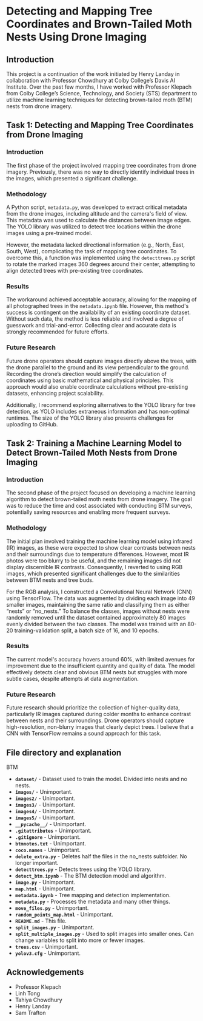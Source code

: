 # Detecting and Mapping Tree Coordinates and Brown-Tailed Moth Nests Using Drone Imaging

## Introduction
This project is a continuation of the work initiated by Henry Landay in collaboration with Professor Chowdhury at Colby College’s Davis AI Institute. Over the past few months, I have worked with Professor Klepach from Colby College’s Science, Technology, and Society (STS) department to utilize machine learning techniques for detecting brown-tailed moth (BTM) nests from drone imagery.

## Task 1: Detecting and Mapping Tree Coordinates from Drone Imaging

### Introduction  
The first phase of the project involved mapping tree coordinates from drone imagery. Previously, there was no way to directly identify individual trees in the images, which presented a significant challenge.

### Methodology  
A Python script, `metadata.py`, was developed to extract critical metadata from the drone images, including altitude and the camera's field of view. This metadata was used to calculate the distances between image edges. The YOLO library was utilized to detect tree locations within the drone images using a pre-trained model.

However, the metadata lacked directional information (e.g., North, East, South, West), complicating the task of mapping tree coordinates. To overcome this, a function was implemented using the `detecttrees.py` script to rotate the marked images 360 degrees around their center, attempting to align detected trees with pre-existing tree coordinates.

### Results  
The workaround achieved acceptable accuracy, allowing for the mapping of all photographed trees in the `metadata.ipynb` file. However, this method's success is contingent on the availability of an existing coordinate dataset. Without such data, the method is less reliable and involved a degree of guesswork and trial-and-error. Collecting clear and accurate data is strongly recommended for future efforts.

### Future Research  
Future drone operators should capture images directly above the trees, with the drone parallel to the ground and its view perpendicular to the ground. Recording the drone’s direction would simplify the calculation of coordinates using basic mathematical and physical principles. This approach would also enable coordinate calculations without pre-existing datasets, enhancing project scalability.

Additionally, I recommend exploring alternatives to the YOLO library for tree detection, as YOLO includes extraneous information and has non-optimal runtimes. The size of the YOLO library also presents challenges for uploading to GitHub.

## Task 2: Training a Machine Learning Model to Detect Brown-Tailed Moth Nests from Drone Imaging

### Introduction  
The second phase of the project focused on developing a machine learning algorithm to detect brown-tailed moth nests from drone imagery. The goal was to reduce the time and cost associated with conducting BTM surveys, potentially saving resources and enabling more frequent surveys.

### Methodology  
The initial plan involved training the machine learning model using infrared (IR) images, as these were expected to show clear contrasts between nests and their surroundings due to temperature differences. However, most IR photos were too blurry to be useful, and the remaining images did not display discernible IR contrasts. Consequently, I reverted to using RGB images, which presented significant challenges due to the similarities between BTM nests and tree buds.

For the RGB analysis, I constructed a Convolutional Neural Network (CNN) using TensorFlow. The data was augmented by dividing each image into 49 smaller images, maintaining the same ratio and classifying them as either “nests” or “no_nests.” To balance the classes, images without nests were randomly removed until the dataset contained approximately 80 images evenly divided between the two classes. The model was trained with an 80-20 training-validation split, a batch size of 16, and 10 epochs.

### Results  
The current model's accuracy hovers around 60%, with limited avenues for improvement due to the insufficient quantity and quality of data. The model effectively detects clear and obvious BTM nests but struggles with more subtle cases, despite attempts at data augmentation.

### Future Research  
Future research should prioritize the collection of higher-quality data, particularly IR images captured during colder months to enhance contrast between nests and their surroundings. Drone operators should capture high-resolution, non-blurry images that clearly depict trees. I believe that a CNN with TensorFlow remains a sound approach for this task.

## File directory and explanation
BTM
- **`dataset/`** - Dataset used to train the model. Divided into nests and no nests.
- **`images/`** - Unimportant.
- **`images2/`** - Unimportant.
- **`images3/`** - Unimportant.
- **`images4/`** - Unimportant.
- **`images5/`** - Unimportant.
- **`__pycache__/`** - Unimportant.
- **`.gitattributes`** - Unimportant.
- **`.gitignore`** - Unimportant.
- **`btmnotes.txt`** - Unimportant.
- **`coco.names`** - Unimportant.
- **`delete_extra.py`** - Deletes half the files in the no_nests subfolder. No longer important.
- **`detecttrees.py`** - Detects trees using the YOLO library.
- **`detect_btm.ipynb`** - The BTM detection model and algorithm.
- **`image.py`** - Unimportant.
- **`map.html`** - Unimportant.
- **`metadata.ipynb`** - Tree mapping and detection implementation.
- **`metadata.py`** - Processes the metadata and many other things.
- **`move_files.py`** - Unimportant.
- **`random_points_map.html`** - Unimportant.
- **`README.md`** - This file.
- **`split_images.py`** - Unimportant.
- **`split_multiple_images.py`** - Used to split images into smaller ones. Can change variables to split into more or fewer images.
- **`trees.csv`** - Unimportant.
- **`yolov3.cfg`** - Unimportant.



## Acknowledgements  
- Professor Klepach  
- Linh Tong  
- Tahiya Chowdhury  
- Henry Landay  
- Sam Trafton